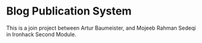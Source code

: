 # Blog Publication System
This is a join project between Artur Baumeister, and Mojeeb Rahman Sedeqi in Ironhack Second Module.


